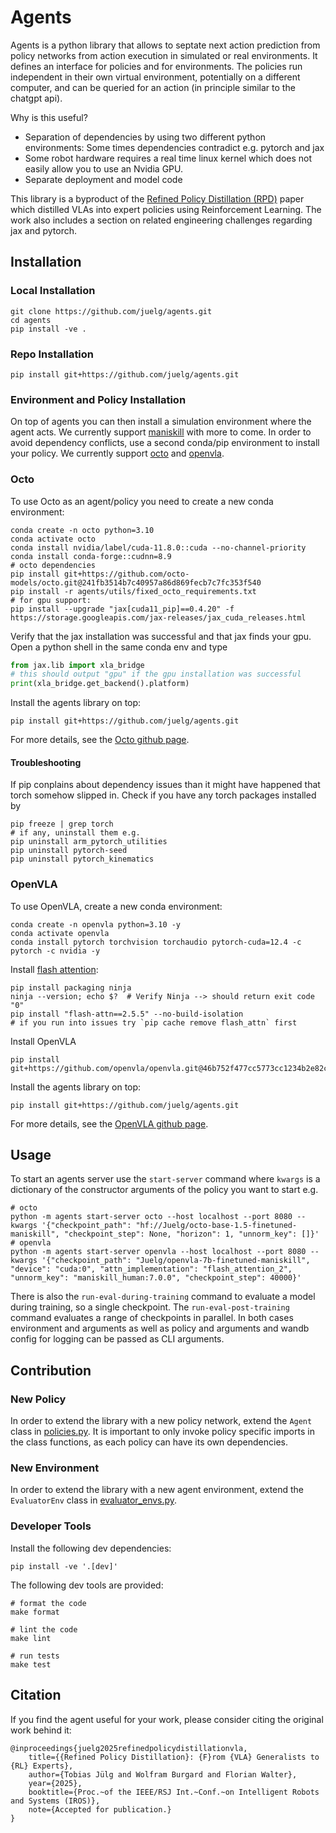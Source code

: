 # Agents
Agents is a python library that allows to septate next action prediction from policy networks from action execution in simulated or real environments.
It defines an interface for policies and for environments.
The policies run independent in their own virtual environment, potentially on a different computer, and can be queried for an action (in principle similar to the chatgpt api).

Why is this useful?
- Separation of dependencies by using two different python environments: Some times dependencies contradict e.g. pytorch and jax
- Some robot hardware requires a real time linux kernel which does not easily allow you to use an Nvidia GPU.
- Separate deployment and model code

This library is a byproduct of the [Refined Policy Distillation (RPD)](https://refined-policy-distillation.github.io/) paper which distilled VLAs into expert policies using Reinforcement Learning.
The work also includes a section on related engineering challenges regarding jax and pytorch.

## Installation

### Local Installation
```shell
git clone https://github.com/juelg/agents.git
cd agents
pip install -ve .
```

### Repo Installation
```shell
pip install git+https://github.com/juelg/agents.git
```

### Environment and Policy Installation
On top of agents you can then install a simulation environment where the agent acts.
We currently support [maniskill](https://github.com/haosulab/ManiSkill) with more to come.
In order to avoid dependency conflicts, use a second conda/pip environment to install your policy.
We currently support [octo](https://github.com/octo-models/octo) and [openvla](https://github.com/openvla/openvla).

### Octo
To use Octo as an agent/policy you need to create a new conda environment:
```shell
conda create -n octo python=3.10
conda activate octo
conda install nvidia/label/cuda-11.8.0::cuda --no-channel-priority
conda install conda-forge::cudnn=8.9
# octo dependencies
pip install git+https://github.com/octo-models/octo.git@241fb3514b7c40957a86d869fecb7c7fc353f540
pip install -r agents/utils/fixed_octo_requirements.txt
# for gpu support:
pip install --upgrade "jax[cuda11_pip]==0.4.20" -f https://storage.googleapis.com/jax-releases/jax_cuda_releases.html
```

Verify that the jax installation was successful and that jax finds your gpu.
Open a python shell in the same conda env and type
```python
from jax.lib import xla_bridge
# this should output "gpu" if the gpu installation was successful
print(xla_bridge.get_backend().platform)
```


Install the agents library on top:
```shell
pip install git+https://github.com/juelg/agents.git
```

For more details, see the [Octo github page](https://github.com/octo-models/octo).

#### Troubleshooting
If pip conplains about dependency issues than it might have happened that torch somehow slipped in.
Check if you have any torch packages installed by
```shell
pip freeze | grep torch
# if any, uninstall them e.g.
pip uninstall arm_pytorch_utilities
pip uninstall pytorch-seed
pip uninstall pytorch_kinematics
```

### OpenVLA
To use OpenVLA, create a new conda environment:
```shell
conda create -n openvla python=3.10 -y
conda activate openvla
conda install pytorch torchvision torchaudio pytorch-cuda=12.4 -c pytorch -c nvidia -y
```

Install [flash attention](https://github.com/Dao-AILab/flash-attention):
```shell
pip install packaging ninja
ninja --version; echo $?  # Verify Ninja --> should return exit code "0"
pip install "flash-attn==2.5.5" --no-build-isolation
# if you run into issues try `pip cache remove flash_attn` first
```

Install OpenVLA
```shell
pip install git+https://github.com/openvla/openvla.git@46b752f477cc5773cc1234b2e82c0e2130e4e890
```

Install the agents library on top:
```shell
pip install git+https://github.com/juelg/agents.git
```

For more details, see the [OpenVLA github page](https://github.com/openvla/openvla).

## Usage
To start an agents server use the `start-server` command where `kwargs` is a dictionary of the constructor arguments of the policy you want to start e.g.
```shell
# octo
python -m agents start-server octo --host localhost --port 8080 --kwargs '{"checkpoint_path": "hf://Juelg/octo-base-1.5-finetuned-maniskill", "checkpoint_step": None, "horizon": 1, "unnorm_key": []}'
# openvla
python -m agents start-server openvla --host localhost --port 8080 --kwargs '{"checkpoint_path": "Juelg/openvla-7b-finetuned-maniskill", "device": "cuda:0", "attn_implementation": "flash_attention_2", "unnorm_key": "maniskill_human:7.0.0", "checkpoint_step": 40000}'
```

There is also the `run-eval-during-training` command to evaluate a model during training, so a single checkpoint.
The `run-eval-post-training` command evaluates a range of checkpoints in parallel.
In both cases environment and arguments as well as policy and arguments and wandb config for logging can be passed as CLI arguments.


## Contribution

### New Policy
In order to extend the library with a new policy network, extend the `Agent` class in [policies.py](src/agents/policies.py).
It is important to only invoke policy specific imports in the class functions, as each policy can have its own dependencies.


### New Environment
In order to extend the library with a new agent environment, extend the `EvaluatorEnv` class in [evaluator_envs.py](src/agents/evaluator_envs.py).


### Developer Tools
Install the following dev dependencies:
```shell
pip install -ve '.[dev]'
```

The following dev tools are provided:
```shell
# format the code
make format

# lint the code
make lint

# run tests
make test
```

## Citation
If you find the agent useful for your work, please consider citing the original work behind it:
```
@inproceedings{juelg2025refinedpolicydistillationvla,
    title={{Refined Policy Distillation}: {F}rom {VLA} Generalists to {RL} Experts}, 
    author={Tobias Jülg and Wolfram Burgard and Florian Walter},
    year={2025},
    booktitle={Proc.~of the IEEE/RSJ Int.~Conf.~on Intelligent Robots and Systems (IROS)},
    note={Accepted for publication.}
}
```